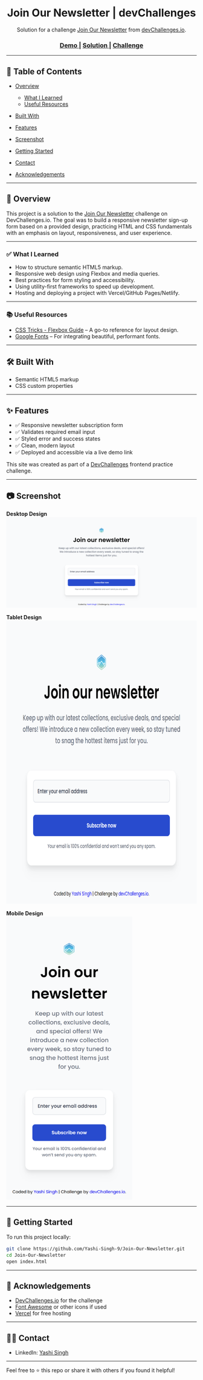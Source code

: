 <h1 align="center">Join Our Newsletter | devChallenges</h1>

<div align="center">
   Solution for a challenge <a href="https://devchallenges.io/challenge/join-our-newsletter" target="_blank">Join Our Newsletter</a> from <a href="https://devchallenges.io/" target="_blank">devChallenges.io</a>.
</div>

<div align="center">
  <h3>
    <a href="https://yashi-singh-9.github.io/Join-Our-Newsletter/" target="_blank">
      Demo
    </a>
    <span> | </span>
    <a href="https://devchallenges.io/solution/50766" target="_blank">
      Solution
    </a>
    <span> | </span>
    <a href="https://devchallenges.io/challenge/join-our-newsletter" target="_blank">
      Challenge
    </a>
  </h3>
</div>

---

## 📌 Table of Contents

* [Overview](#overview)

  * [What I Learned](#what-i-learned)
  * [Useful Resources](#useful-resources)
* [Built With](#built-with)
* [Features](#features)
* [Screenshot](#screenshot)
* [Getting Started](#getting-started)
* [Contact](#contact)
* [Acknowledgements](#acknowledgements)

---

## 🚀 Overview

This project is a solution to the [Join Our Newsletter](https://devchallenges.io/challenge/join-our-newsletter) challenge on DevChallenges.io. The goal was to build a responsive newsletter sign-up form based on a provided design, practicing HTML and CSS fundamentals with an emphasis on layout, responsiveness, and user experience.

---

### ✅ What I Learned

* How to structure semantic HTML5 markup.
* Responsive web design using Flexbox and media queries.
* Best practices for form styling and accessibility.
* Using utility-first frameworks to speed up development.
* Hosting and deploying a project with Vercel/GitHub Pages/Netlify.

---

### 📚 Useful Resources

* [CSS Tricks - Flexbox Guide](https://css-tricks.com/snippets/css/a-guide-to-flexbox/) – A go-to reference for layout design.
* [Google Fonts](https://fonts.google.com/) – For integrating beautiful, performant fonts.

---

## 🛠 Built With

* Semantic HTML5 markup
* CSS custom properties

---

## ✨ Features

* ✅ Responsive newsletter subscription form
* ✅ Validates required email input
* ✅ Styled error and success states
* ✅ Clean, modern layout 
* ✅ Deployed and accessible via a live demo link

This site was created as part of a [DevChallenges](https://devchallenges.io/) frontend practice challenge.

---

## 📷 Screenshot

**Desktop Design**  
![Desktop Design](design/desktop-design.png)

**Tablet Design**  
<img src="design/tablet-design.png" height="750px">

**Mobile Design**  
<img src="design/mobile-design.png" height="750px">

--- 

## 🚀 Getting Started

To run this project locally:

```bash
git clone https://github.com/Yashi-Singh-9/Join-Our-Newsletter.git
cd Join-Our-Newsletter
open index.html
```

---

## 🤝 Acknowledgements

* [DevChallenges.io](https://devchallenges.io/) for the challenge
* [Font Awesome](https://fontawesome.com/) or other icons if used
* [Vercel](https://vercel.com/) for free hosting

---

## 🧑‍💻 Contact

* LinkedIn: [Yashi Singh](https://www.linkedin.com/in/yashi-singh-b4143a246)

---

Feel free to ⭐ this repo or share it with others if you found it helpful!
